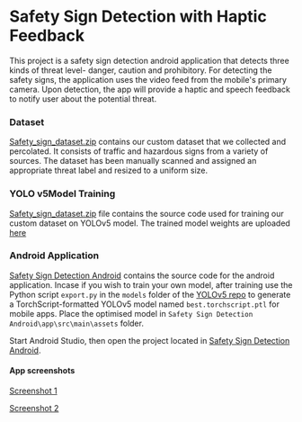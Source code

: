 
# Safety Sign Detection with Haptic Feedback

This project is a safety sign detection android application that detects three kinds of threat level- danger, caution and prohibitory. For detecting the safety signs, the application uses the video feed from the mobile's primary camera. Upon detection, the app will provide a haptic and speech feedback to notify user about the potential threat.

### Dataset

[Safety_sign_dataset.zip](https://github.com/alankritmishra/Safetysign_detetection_with_haptic-feedback/blob/main/Safety_sign_dataset.zip) contains our custom dataset that we collected and percolated. It consists of traffic and hazardous signs from a variety of sources. The dataset has been manually scanned and assigned an appropriate threat label and resized to a uniform size. 

### YOLO v5Model Training

[Safety_sign_dataset.zip](https://github.com/alankritmishra/Safetysign_detetection_with_haptic-feedback/blob/main/Safety_sign_dataset.zip) file contains the source code used for training our custom dataset on YOLOv5 model. The trained model weights are uploaded [here](https://github.com/alankritmishra/Safetysign_detetection_with_haptic-feedback/blob/main/best.pt)

### Android Application

[Safety Sign Detection Android](https://github.com/alankritmishra/Safetysign_detetection_with_haptic-feedback/tree/main/Safety%20Sign%20Detection%20Android) contains the source code for the android application. Incase if you wish to train your own model, after training  use the Python script `export.py` in the `models` folder of the [YOLOv5 repo](https://github.com/ultralytics/yolov5) to generate a TorchScript-formatted YOLOv5 model named `best.torchscript.ptl` for mobile apps. Place the optimised model in `Safety Sign Detection Android\app\src\main\assets`  folder. 

Start Android Studio, then open the project located in [Safety Sign Detection Android](https://github.com/alankritmishra/Safetysign_detetection_with_haptic-feedback/tree/main/Safety%20Sign%20Detection%20Android). 

#### App screenshots

[Screenshot 1](https://github.com/alankritmishra/Safetysign_detetection_with_haptic-feedback/blob/main/Safety%20Sign%20Detection%20Android/screenshots/screenshot_1.jpg)

[Screenshot 2](https://github.com/alankritmishra/Safetysign_detetection_with_haptic-feedback/blob/main/Safety%20Sign%20Detection%20Android/screenshots/screenshot_2.PNG)
